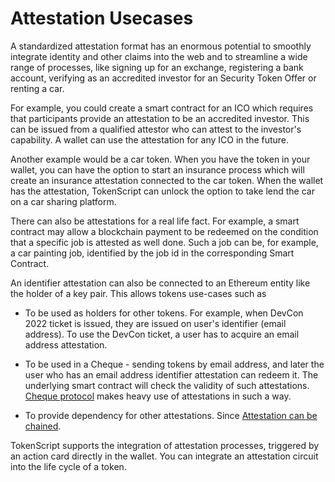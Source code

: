 # Attestation Usecases

A standardized attestation format has an enormous potential to smoothly integrate identity and other claims into the web and to streamline a wide range of processes, like signing up for an exchange, registering a bank account, verifying as an accredited investor for an Security Token Offer or renting a car.

For example, you could create a smart contract for an ICO which requires that participants provide an attestation to be an accredited investor. This can be issued from a qualified attestor who can attest to the investor's capability. A wallet can use the attestation for any ICO in the future.

Another example would be a car token. When you have the token in your wallet, you can have the option to start an insurance process which will create an insurance attestation connected to the car token. When the wallet has the attestation, TokenScript can unlock the option to take lend the car on a car sharing platform.

There can also be attestations for a real life fact. For example, a smart contract may allow a blockchain payment to be redeemed on the condition that a specific job is attested as well done. Such a job can be, for example, a car painting job, identified by the job id in the corresponding Smart Contract.

An identifier attestation can also be connected to an Ethereum entity like the holder of a key pair. This allows tokens use-cases such as

- To be used as holders for other tokens. For example, when DevCon 2022 ticket is issued, they are issued on user's identifier (email address). To use the DevCon ticket, a user has to acquire an email address attestation.
- To be used in a Cheque - sending tokens by email address, and later the user who has an email address identifier attestation can redeem it. The underlying smart contract will check the validity of such attestations. [Cheque protocol](../concept/Cheque.dita) makes heavy use of attestations in such a way.

- To provide dependency for other attestations. Since [Attestation can be chained](../AttestationChained.dita).

TokenScript supports the integration of attestation processes, triggered by an action card directly in the wallet. You can integrate an attestation circuit into the life cycle of a token.
